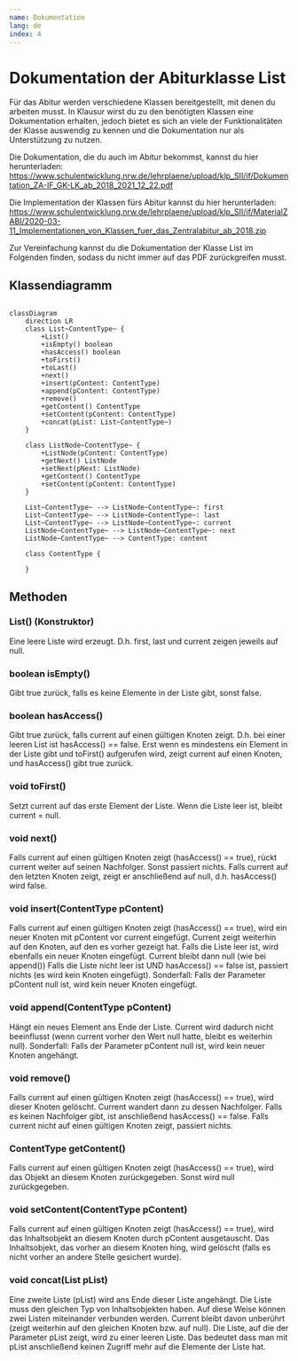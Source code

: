 ```yaml
---
name: Dokumentation
lang: de
index: 4
---
```


# Dokumentation der Abiturklasse List

Für das Abitur werden verschiedene Klassen bereitgestellt, mit denen du arbeiten musst. In Klausur wirst du zu den benötigten Klassen eine Dokumentation erhalten, jedoch bietet es sich an viele der Funktionalitäten der Klasse auswendig zu kennen und die Dokumentation nur als Unterstützung zu nutzen.

Die Dokumentation, die du auch im Abitur bekommst, kannst du hier herunterladen: https://www.schulentwicklung.nrw.de/lehrplaene/upload/klp_SII/if/Dokumentation_ZA-IF_GK-LK_ab_2018_2021_12_22.pdf

Die Implementation der Klassen fürs Abitur kannst du hier herunterladen: https://www.schulentwicklung.nrw.de/lehrplaene/upload/klp_SII/if/MaterialZABI/2020-03-11_Implementationen_von_Klassen_fuer_das_Zentralabitur_ab_2018.zip

Zur Vereinfachung kannst du die Dokumentation der Klasse List im Folgenden finden, sodass du nicht immer auf das PDF zurückgreifen musst.

## Klassendiagramm

```mermaid

classDiagram
    direction LR
    class List~ContentType~ {
        +List()
        +isEmpty() boolean
        +hasAccess() boolean
        +toFirst()
        +toLast()
        +next()
        +insert(pContent: ContentType)
        +append(pContent: ContentType)
        +remove()
        +getContent() ContentType
        +setContent(pContent: ContentType)
        +concat(pList: List~ContentType~)
    }

    class ListNode~ContentType~ {
        +ListNode(pContent: ContentType)
        +getNext() ListNode
        +setNext(pNext: ListNode)
        +getContent() ContentType
        +setContent(pContent: ContentType)
    }

    List~ContentType~ --> ListNode~ContentType~: first
    List~ContentType~ --> ListNode~ContentType~: last
    List~ContentType~ --> ListNode~ContentType~: current
    ListNode~ContentType~ --> ListNode~ContentType~: next
    ListNode~ContentType~ --> ContentType: content

    class ContentType {

    }

```

## Methoden

### List() (Konstruktor)
Eine leere Liste wird erzeugt. D.h. first, last und current zeigen jeweils auf null.

### boolean isEmpty()
Gibt true zurück, falls es keine Elemente in der Liste gibt, sonst false.

### boolean hasAccess()
Gibt true zurück, falls current auf einen gültigen Knoten zeigt.
D.h. bei einer leeren List ist hasAccess() == false. Erst wenn es mindestens ein Element in der Liste gibt und
toFirst() aufgerufen wird, zeigt current auf einen Knoten, und hasAccess() gibt true zurück.

### void toFirst()
Setzt current auf das erste Element der Liste. Wenn die Liste leer ist, bleibt current = null.

### void next()
Falls current auf einen gültigen Knoten zeigt (hasAccess() == true), rückt current weiter auf seinen
Nachfolger. Sonst passiert nichts.
Falls current auf den letzten Knoten zeigt, zeigt er anschließend auf null, d.h. hasAccess() wird false.

### void insert(ContentType pContent)
Falls current auf einen gültigen Knoten zeigt (hasAccess() == true), wird ein neuer Knoten mit pContent vor
current eingefügt. Current zeigt weiterhin auf den Knoten, auf den es vorher gezeigt hat.
Falls die Liste leer ist, wird ebenfalls ein neuer Knoten eingefügt. Current bleibt dann null (wie bei append())
Falls die Liste nicht leer ist UND hasAccess() == false ist, passiert nichts (es wird kein Knoten eingefügt).
Sonderfall: Falls der Parameter pContent null ist, wird kein neuer Knoten eingefügt.

### void append(ContentType pContent)
Hängt ein neues Element ans Ende der Liste.
Current wird dadurch nicht beeinflusst (wenn current vorher den Wert null hatte, bleibt es weiterhin null).
Sonderfall: Falls der Parameter pContent null ist, wird kein neuer Knoten angehängt.

### void remove()
Falls current auf einen gültigen Knoten zeigt (hasAccess() == true), wird dieser Knoten gelöscht.
Current wandert dann zu dessen Nachfolger.
Falls es keinen Nachfolger gibt, ist anschließend hasAccess() == false.
Falls current nicht auf einen gültigen Knoten zeigt, passiert nichts.

### ContentType getContent()
Falls current auf einen gültigen Knoten zeigt (hasAccess() == true), wird das Objekt an diesem Knoten
zurückgegeben. Sonst wird null zurückgegeben.

### void setContent(ContentType pContent)
Falls current auf einen gültigen Knoten zeigt (hasAccess() == true), wird das Inhaltsobjekt an diesem Knoten
durch pContent ausgetauscht. Das Inhaltsobjekt, das vorher an diesem Knoten hing, wird gelöscht
(falls es nicht vorher an andere Stelle gesichert wurde).

### void concat(List<ContentType> pList)
Eine zweite Liste (pList) wird ans Ende dieser Liste angehängt. Die Liste muss den gleichen Typ von
Inhaltsobjekten haben. Auf diese Weise können zwei Listen miteinander verbunden werden.
Current bleibt davon unberührt (zeigt weiterhin auf den gleichen Knoten bzw. auf null).
Die Liste, auf die der Parameter pList zeigt, wird zu einer leeren Liste.
Das bedeutet dass man mit pList anschließend keinen Zugriff mehr auf die Elemente der Liste hat.
